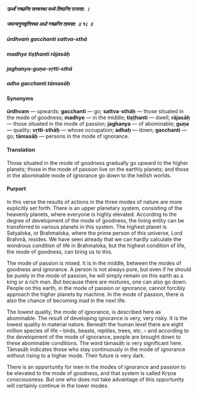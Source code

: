 ##### ऊर्ध्वं गच्छन्ति सत्त्वस्था मध्ये तिष्ठन्ति राजसा: ।
##### जघन्यगुणवृत्तिस्था अधो गच्छन्ति तामसा: ॥ १८ ॥

##### ūrdhvaṁ gacchanti sattva-sthā
##### madhye tiṣṭhanti rājasāḥ
##### jaghanya-guṇa-vṛtti-sthā
##### adho gacchanti tāmasāḥ

#### Synonyms

**ūrdhvam** — upwards; **gacchanti** — go; **sattva**-**sthāḥ** — those situated in the mode of goodness; **madhye** — in the middle; **tiṣṭhanti** — dwell; **rājasāḥ** — those situated in the mode of passion; **jaghanya** — of abominable; **guṇa** — quality; **vṛtti**-**sthāḥ** — whose occupation; **adhaḥ** — down; **gacchanti** — go; **tāmasāḥ** — persons in the mode of ignorance.

#### Translation

Those situated in the mode of goodness gradually go upward to the higher planets; those in the mode of passion live on the earthly planets; and those in the abominable mode of ignorance go down to the hellish worlds.

#### Purport

In this verse the results of actions in the three modes of nature are more explicitly set forth. There is an upper planetary system, consisting of the heavenly planets, where everyone is highly elevated. According to the degree of development of the mode of goodness, the living entity can be transferred to various planets in this system. The highest planet is Satyaloka, or Brahmaloka, where the prime person of this universe, Lord Brahmā, resides. We have seen already that we can hardly calculate the wondrous condition of life in Brahmaloka, but the highest condition of life, the mode of goodness, can bring us to this.

The mode of passion is mixed. It is in the middle, between the modes of goodness and ignorance. A person is not always pure, but even if he should be purely in the mode of passion, he will simply remain on this earth as a king or a rich man. But because there are mixtures, one can also go down. People on this earth, in the mode of passion or ignorance, cannot forcibly approach the higher planets by machine. In the mode of passion, there is also the chance of becoming mad in the next life.

The lowest quality, the mode of ignorance, is described here as abominable. The result of developing ignorance is very, very risky. It is the lowest quality in material nature. Beneath the human level there are eight million species of life – birds, beasts, reptiles, trees, etc. – and according to the development of the mode of ignorance, people are brought down to these abominable conditions. The word tāmasāḥ is very significant here. Tāmasāḥ indicates those who stay continuously in the mode of ignorance without rising to a higher mode. Their future is very dark.

There is an opportunity for men in the modes of ignorance and passion to be elevated to the mode of goodness, and that system is called Kṛṣṇa consciousness. But one who does not take advantage of this opportunity will certainly continue in the lower modes.
